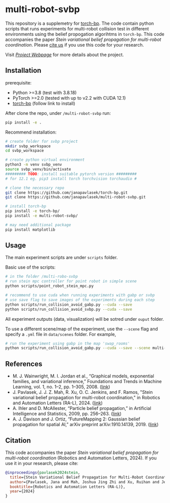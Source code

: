 # multi-robot-svbp

This repository is a supplemetry for [torch-bp](https://github.com/janapavlasek/torch-bp). The code contain python scripts that runs experiments for multi-robot collision test in different environments using the belief propogation algorihtms in `torch-bp`. This code accompanies the paper *Stein variational belief propagation for multi-robot coordination*. Please [cite us](#citation) if you use this code for your research.

Visit [*Project Webpage*](https://progress.eecs.umich.edu/projects/stein-bp/) for more details about the project.

## Installation

prerequisite:
* Python >=3.8 (test with 3.8.18)
* PyTorch >=2.0 (tested with up to v2.2 with CUDA 12.1)
* [torch-bp](https://github.com/janapavlasek/torch-bp) (follow link to install)

After clone the repo, under `/multi-robot-svbp` run:
```bash
pip install -e .
```

Recommend installation:
```bash
# create folder for svbp project
mkdir svbp_workspace
cd svbp_workspace

# create python virtual environment
python3 -m venv svbp_venv
source svbp_venv/bin/activate
######### TODO: install suitable pytorch version #########
# for 12.1 eg. pip3 install torch torchvision torchaudio #

# clone the necessary repo
git clone https://github.com/janapavlasek/torch-bp.git
git clone https://github.com/janapavlasek/multi-robot-svbp.git

# install torch-bp
pip install -e torch-bp/
pip install -e multi-robot-svbp/

# may need additional package
pip install matplotlib
```

## Usage

The main experiment scripts are under `scripts` folder. 

Basic use of the scripts:
```bash
# in the folder /multi-robo-svbp
# run stein mpc controller for point robot in simple scene
python scripts/point_robot_stein_mpc.py

# recommend to use cuda when running experiments with gabp or svbp
# use save flag to save images of the experiments during each step
python scripts/run_collision_avoid_gabp.py --cuda --save
python scripts/run_collision_avoid_svbp.py --cuda --save
```

All experiment outputs (data, visualization) will be sotred under `ouput` folder.

To use a different scene/map of the experiment, use the `--scene` flag and specify
a `.yml` file in `data/scenes` folder. For example, 
```bash
# run the experiment using gabp in the map 'swap_rooms'
python scripts/run_collision_avoid_gabp.py --cuda --save --scene multi-robot-svbp/data/scenes/swap_rooms.yml
```

## References

* M. J. Wainwright, M. I. Jordan et al., “Graphical models, exponential families, and variational inference,” Foundations and Trends in Machine Learning, vol. 1, no. 1–2, pp. 1–305, 2008. ([link](https://people.eecs.berkeley.edu/~wainwrig/Papers/WaiJor08_FTML.pdf))
* J. Pavlasek, J. J. Z. Mah, R. Xu, O. C. Jenkins, and F. Ramos, "Stein variational belief propagation for multi-robot coordination," in Robotics and Automation Letters (RA-L), 2024. ([link](https://arxiv.org/abs/2311.16916))
* A. Ihler and D. McAllester, “Particle belief propagation,” in Artificial Intelligence and Statistics, 2009, pp. 256–263. ([link](https://proceedings.mlr.press/v5/ihler09a.html))
* A. J. Davison and J. Ortiz, “FutureMapping 2: Gaussian belief propagation for spatial AI,” arXiv preprint arXiv:1910.14139, 2019. ([link](https://arxiv.org/abs/1910.14139))

## Citation

This code accompanies the paper *Stein variational belief propagation for multi-robot coordination* (Robotics and Automation Letters, 2024). If you use it in your research, please cite:
```bibtex
@inproceedings{pavlasek2024stein,
  title={Stein Variational Belief Propagation for Multi-Robot Coordination},
  author={Pavlasek, Jana and Mah, Joshua Jing Zhi and Xu, Ruihan and Jenkins, Odest Chadwicke and Ramos, Fabio},
  booktitle={Robotics and Automation Letters (RA-L)},
  year={2024}
}
```